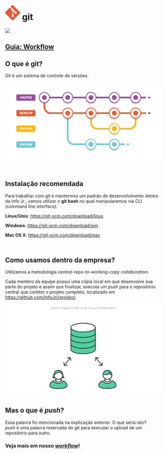 # ![git logo](imgs/Git.png) git

![](https://img.shields.io/badge/documenta%C3%A7%C3%A3o-em%20desenvolvimento-informational.svg)


## [Guia: Workflow](pages/workflow.md)

## O que é git?
Git é um sistema de controle de versões.


<p align="center">
   <img src="imgs/gitflow.png">
</p>


<br>

## Instalação recomendada
Para trabalhar com git e mantermos um padrão de desenvolvimento dentro da Info Jr., vamos utilizar o **git bash** no qual manipularemos via CLI (command line interface).

**Linux/Unix**: https://git-scm.com/download/linux

**Windows**: https://git-scm.com/download/win

**Mac OS X**: https://git-scm.com/download/mac

<br>

## Como usamos dentro da empresa?

Utilizamos a metodologia *central-repo-to-working-copy collaboration*.


Cada membro da equipe possui uma cópia local em que desenvolve sua parte do projeto e assim que finalizar, executa um *push* para o repositório central que contém o projeto completo, localizado em https://github.com/InfoJr/{projeto}

<p align="center">
   <img src="imgs/ourflow.png">
</p>

## Mas o que é *push*?
Essa palavra foi mencionada na explicação anterior. O que seria isto? <br/>
*push* é uma palavra reservada do git para executar o upload de um repositório para outro.

### **Veja mais em nosso [*workflow*](pages/workflow.md)!**
